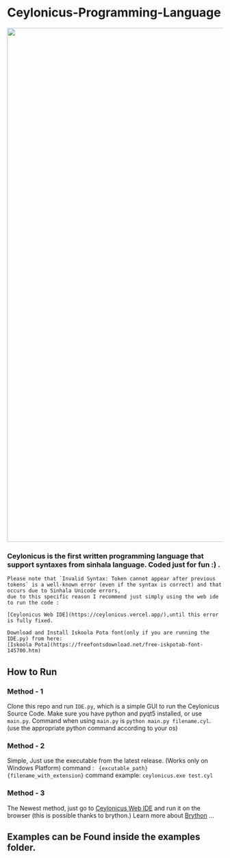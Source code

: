 # Ceylonicus-Programming-Language
<p align="center">
    <img width="1200px" src="https://ceylonicus.vercel.app/css/logo-1200x268.png"><br/>
  </a>
</p>

### Ceylonicus is the first written programming language that support syntaxes from sinhala language. Coded just for fun :) . 

```
Please note that `Invalid Syntax: Token cannot appear after previous tokens` is a well-known error (even if the syntax is correct) and that occurs due to Sinhala Unicode errors, 
due to this specific reason I recommend just simply using the web ide to run the code : 

[Ceylonicus Web IDE](https://ceylonicus.vercel.app/),until this error is fully fixed. 

Download and Install Iskoola Pota font(only if you are running the IDE.py) from here: 
[Iskoola Pota](https://freefontsdownload.net/free-iskpotab-font-145700.htm)

```

## How to Run

### Method - 1
Clone this repo and run `IDE.py`, which is a simple GUI to run the Ceylonicus Source Code. Make sure you have python and pyqt5 installed,
or use `main.py`. Command when using `main.py` is `python main.py filename.cyl`. (use the appropriate python command according to your os)

### Method - 2
Simple, Just use the executable from the latest release. (Works only on Windows Platform)
command : ``` {excutable_path} {filename_with_extension}```
command example: ``` ceylonicus.exe test.cyl ```

### Method - 3
The Newest method, just go to [Ceylonicus Web IDE](https://ceylonicus.vercel.app/) and run it on the browser (this is possible thanks to brython.)
Learn more about [Brython](https://brython.info/) ...

## Examples can be Found inside the examples folder.
